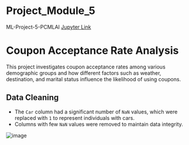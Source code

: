 # Project_Module_5
ML-Project-5-PCMLAI
[Jupyter Link]([http://localhost:8888/lab/tree/Downloads/assignment5_1_starter/prompt.ipynb](http://localhost:8888/lab/tree/Downloads/assignment5_1_starter/prompt.ipynb))
# Coupon Acceptance Rate Analysis

This project investigates coupon acceptance rates among various demographic groups and how different factors such as weather, destination, and marital status influence the likelihood of using coupons.

## Data Cleaning
- The `Car` column had a significant number of `NaN` values, which were replaced with `1` to represent individuals with cars. 
- Columns with few `NaN` values were removed to maintain data integrity.

![image](https://github.com/user-attachments/assets/114bc04c-5f42-4329-9006-71559af9d0cb)

